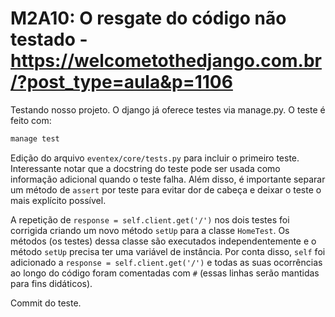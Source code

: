 # M2A10: O resgate do código não testado - https://welcometothedjango.com.br/?post_type=aula&p=1106

Testando nosso projeto. O django já oferece testes via manage.py. O teste é feito com:

```python
manage test
```

Edição do arquivo `eventex/core/tests.py` para incluir o primeiro teste. Interessante notar que a docstring do teste pode ser usada como informação adicional quando o teste falha. Além disso, é importante separar um método de `assert` por teste para evitar dor de cabeça e deixar o teste o mais explícito possível.

A repetição de `response = self.client.get('/')` nos dois testes foi corrigida criando um novo método `setUp` para a classe `HomeTest`. Os métodos (os testes) dessa classe são executados independentemente e o método `setUp` precisa ter uma variável de instância. Por conta disso, `self` foi adicionado a `response = self.client.get('/')` e todas as suas ocorrências ao longo do código foram comentadas com `#` (essas linhas serão mantidas para fins didáticos).

Commit do teste.
